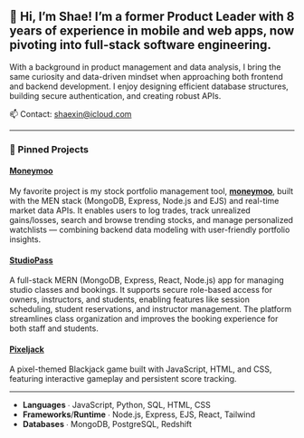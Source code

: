 ## 👋 Hi, I’m Shae! I’m a former Product Leader with 8 years of experience in mobile and web apps, now pivoting into full-stack software engineering.
With a background in product management and data analysis, I bring the same curiosity and data-driven mindset when approaching both frontend and backend development. I enjoy designing efficient database structures, building secure authentication, and creating robust APIs.

📫 Contact: shaexin@icloud.com

---

### 📌 Pinned Projects
#### [Moneymoo](https://github.com/shaepy/moneymoo)
My favorite project is my stock portfolio management tool, [**moneymoo**](https://moneymoo-dac0bfd4070e.herokuapp.com/), built with the MEN stack (MongoDB, Express, Node.js and EJS) and real-time market data APIs. It enables users to log trades, track unrealized gains/losses, search and browse trending stocks, and manage personalized watchlists — combining backend data modeling with user-friendly portfolio insights.

#### [StudioPass](https://github.com/shaepy/studiopass)
A full-stack MERN (MongoDB, Express, React, Node.js) app for managing studio classes and bookings. It supports secure role-based access for owners, instructors, and students, enabling features like session scheduling, student reservations, and instructor management. The platform streamlines class organization and improves the booking experience for both staff and students.

#### [Pixeljack](https://github.com/shaepy/pixeljack)
A pixel-themed Blackjack game built with JavaScript, HTML, and CSS, featuring interactive gameplay and persistent score tracking.

---

- **Languages** ∙ JavaScript, Python, SQL, HTML, CSS
- **Frameworks**/**Runtime** ∙ Node.js, Express, EJS, React, Tailwind
- **Databases** ∙ MongoDB, PostgreSQL, Redshift

<!--
**shaepy/shaepy** is a ✨ _special_ ✨ repository because its `README.md` (this file) appears on your GitHub profile.

Here are some ideas to get you started:

- 🔭 I’m currently working on ...
- 🌱 I’m currently learning ...
- 👯 I’m looking to collaborate on ...
- 🤔 I’m looking for help with ...
- 💬 Ask me about ...
- 📫 How to reach me: ...
- 😄 Pronouns: ...
- ⚡ Fun fact: ...
-->
